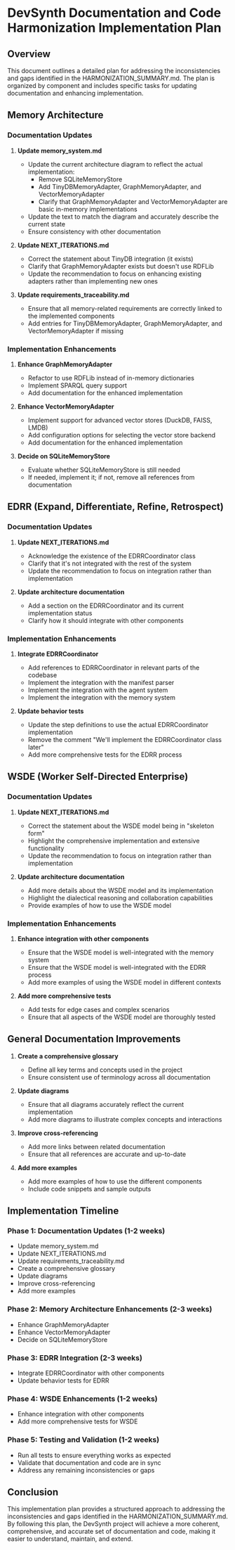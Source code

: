 # DevSynth Documentation and Code Harmonization Implementation Plan

## Overview

This document outlines a detailed plan for addressing the inconsistencies and gaps identified in the HARMONIZATION_SUMMARY.md. The plan is organized by component and includes specific tasks for updating documentation and enhancing implementation.

## Memory Architecture

### Documentation Updates

1. **Update memory_system.md**
   - Update the current architecture diagram to reflect the actual implementation:
     - Remove SQLiteMemoryStore
     - Add TinyDBMemoryAdapter, GraphMemoryAdapter, and VectorMemoryAdapter
     - Clarify that GraphMemoryAdapter and VectorMemoryAdapter are basic in-memory implementations
   - Update the text to match the diagram and accurately describe the current state
   - Ensure consistency with other documentation

2. **Update NEXT_ITERATIONS.md**
   - Correct the statement about TinyDB integration (it exists)
   - Clarify that GraphMemoryAdapter exists but doesn't use RDFLib
   - Update the recommendation to focus on enhancing existing adapters rather than implementing new ones

3. **Update requirements_traceability.md**
   - Ensure that all memory-related requirements are correctly linked to the implemented components
   - Add entries for TinyDBMemoryAdapter, GraphMemoryAdapter, and VectorMemoryAdapter if missing

### Implementation Enhancements

1. **Enhance GraphMemoryAdapter**
   - Refactor to use RDFLib instead of in-memory dictionaries
   - Implement SPARQL query support
   - Add documentation for the enhanced implementation

2. **Enhance VectorMemoryAdapter**
   - Implement support for advanced vector stores (DuckDB, FAISS, LMDB)
   - Add configuration options for selecting the vector store backend
   - Add documentation for the enhanced implementation

3. **Decide on SQLiteMemoryStore**
   - Evaluate whether SQLiteMemoryStore is still needed
   - If needed, implement it; if not, remove all references from documentation

## EDRR (Expand, Differentiate, Refine, Retrospect)

### Documentation Updates

1. **Update NEXT_ITERATIONS.md**
   - Acknowledge the existence of the EDRRCoordinator class
   - Clarify that it's not integrated with the rest of the system
   - Update the recommendation to focus on integration rather than implementation

2. **Update architecture documentation**
   - Add a section on the EDRRCoordinator and its current implementation status
   - Clarify how it should integrate with other components

### Implementation Enhancements

1. **Integrate EDRRCoordinator**
   - Add references to EDRRCoordinator in relevant parts of the codebase
   - Implement the integration with the manifest parser
   - Implement the integration with the agent system
   - Implement the integration with the memory system

2. **Update behavior tests**
   - Update the step definitions to use the actual EDRRCoordinator implementation
   - Remove the comment "We'll implement the EDRRCoordinator class later"
   - Add more comprehensive tests for the EDRR process

## WSDE (Worker Self-Directed Enterprise)

### Documentation Updates

1. **Update NEXT_ITERATIONS.md**
   - Correct the statement about the WSDE model being in "skeleton form"
   - Highlight the comprehensive implementation and extensive functionality
   - Update the recommendation to focus on integration rather than implementation

2. **Update architecture documentation**
   - Add more details about the WSDE model and its implementation
   - Highlight the dialectical reasoning and collaboration capabilities
   - Provide examples of how to use the WSDE model

### Implementation Enhancements

1. **Enhance integration with other components**
   - Ensure that the WSDE model is well-integrated with the memory system
   - Ensure that the WSDE model is well-integrated with the EDRR process
   - Add more examples of using the WSDE model in different contexts

2. **Add more comprehensive tests**
   - Add tests for edge cases and complex scenarios
   - Ensure that all aspects of the WSDE model are thoroughly tested

## General Documentation Improvements

1. **Create a comprehensive glossary**
   - Define all key terms and concepts used in the project
   - Ensure consistent use of terminology across all documentation

2. **Update diagrams**
   - Ensure that all diagrams accurately reflect the current implementation
   - Add more diagrams to illustrate complex concepts and interactions

3. **Improve cross-referencing**
   - Add more links between related documentation
   - Ensure that all references are accurate and up-to-date

4. **Add more examples**
   - Add more examples of how to use the different components
   - Include code snippets and sample outputs

## Implementation Timeline

### Phase 1: Documentation Updates (1-2 weeks)
- Update memory_system.md
- Update NEXT_ITERATIONS.md
- Update requirements_traceability.md
- Create a comprehensive glossary
- Update diagrams
- Improve cross-referencing
- Add more examples

### Phase 2: Memory Architecture Enhancements (2-3 weeks)
- Enhance GraphMemoryAdapter
- Enhance VectorMemoryAdapter
- Decide on SQLiteMemoryStore

### Phase 3: EDRR Integration (2-3 weeks)
- Integrate EDRRCoordinator with other components
- Update behavior tests for EDRR

### Phase 4: WSDE Enhancements (1-2 weeks)
- Enhance integration with other components
- Add more comprehensive tests for WSDE

### Phase 5: Testing and Validation (1-2 weeks)
- Run all tests to ensure everything works as expected
- Validate that documentation and code are in sync
- Address any remaining inconsistencies or gaps

## Conclusion

This implementation plan provides a structured approach to addressing the inconsistencies and gaps identified in the HARMONIZATION_SUMMARY.md. By following this plan, the DevSynth project will achieve a more coherent, comprehensive, and accurate set of documentation and code, making it easier to understand, maintain, and extend.